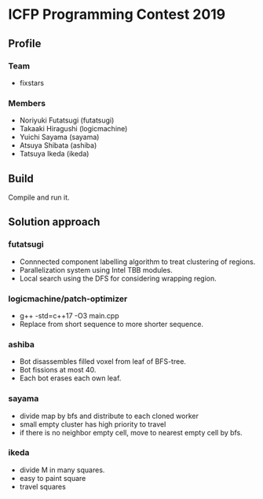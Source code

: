 ﻿# ICFP Programming Contest 2019

## Profile

### Team

* fixstars

### Members

* Noriyuki Futatsugi (futatsugi)
* Takaaki Hiragushi (logicmachine)
* Yuichi Sayama (sayama)
* Atsuya Shibata (ashiba)
* Tatsuya Ikeda (ikeda)

## Build

Compile and run it.

## Solution approach

### futatsugi
* Connnected component labelling algorithm to treat clustering of regions.
* Parallelization system using Intel TBB modules.
* Local search using the DFS for considering wrapping region.

### logicmachine/patch-optimizer
* g++ -std=c++17 -O3 main.cpp
* Replace from short sequence to more shorter sequence.

### ashiba
* Bot disassembles filled voxel from leaf of BFS-tree.
* Bot fissions at most 40.
* Each bot erases each own leaf.

### sayama
* divide map by bfs and distribute to each cloned worker
* small empty cluster has high priority to travel
* if there is no neighbor empty cell, move to nearest empty cell by bfs.

### ikeda
* divide M in many squares.
* easy to paint square
* travel squares

